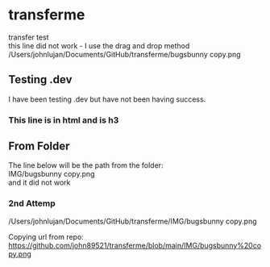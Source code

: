 # transferme
transfer test  
this line did not work - I use the drag and drop method  /Users/johnlujan/Documents/GitHub/transferme/bugsbunny copy.png

## Testing .dev
I have been testing .dev but have not been having success. 
<H3>This line is in html and is h3</H3>  

## From Folder
The line below will be the path from the folder:  
IMG/bugsbunny copy.png  
and it did not work  

### 2nd Attemp  
/Users/johnlujan/Documents/GitHub/transferme/IMG/bugsbunny copy.png  

Copying url from repo:  
https://github.com/john89521/transferme/blob/main/IMG/bugsbunny%20copy.png